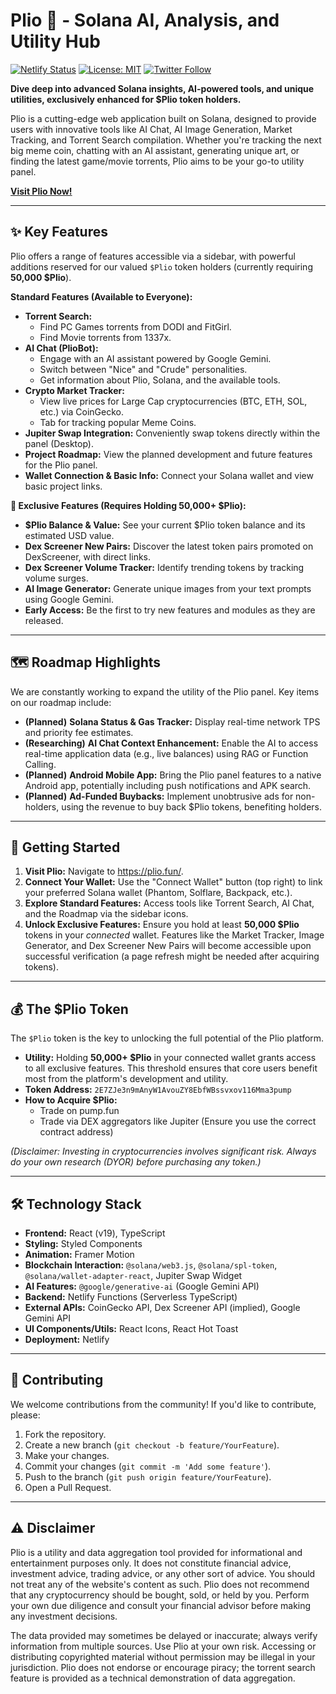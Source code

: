 # Plio 🔎 - Solana AI, Analysis, and Utility Hub

[![Netlify Status](https://api.netlify.com/api/v1/badges/1e13aef6-6174-471c-8802-02ab6c6137ae/deploy-status)](https://app.netlify.com/sites/plio-sol/deploys) [![License: MIT](https://img.shields.io/badge/License-MIT-yellow.svg)](https://opensource.org/licenses/MIT) [![Twitter Follow](https://img.shields.io/twitter/follow/PlioSol?style=social)](https://twitter.com/PlioSol)

**Dive deep into advanced Solana insights, AI-powered tools, and unique utilities, exclusively enhanced for $Plio token holders.**

Plio is a cutting-edge web application built on Solana, designed to provide users with innovative tools like AI Chat, AI Image Generation, Market Tracking, and Torrent Search compilation. Whether you're tracking the next big meme coin, chatting with an AI assistant, generating unique art, or finding the latest game/movie torrents, Plio aims to be your go-to utility panel.

**[Visit Plio Now!](https://plio.fun/)**

---

## ✨ Key Features

Plio offers a range of features accessible via a sidebar, with powerful additions reserved for our valued `$Plio` token holders (currently requiring **50,000 $Plio**).

**Standard Features (Available to Everyone):**

*   **Torrent Search:**
    *   Find PC Games torrents from DODI and FitGirl.
    *   Find Movie torrents from 1337x.
*   **AI Chat (PlioBot):**
    *   Engage with an AI assistant powered by Google Gemini.
    *   Switch between "Nice" and "Crude" personalities.
    *   Get information about Plio, Solana, and the available tools.
*   **Crypto Market Tracker:**
    *   View live prices for Large Cap cryptocurrencies (BTC, ETH, SOL, etc.) via CoinGecko.
    *   Tab for tracking popular Meme Coins.
*   **Jupiter Swap Integration:** Conveniently swap tokens directly within the panel (Desktop).
*   **Project Roadmap:** View the planned development and future features for the Plio panel.
*   **Wallet Connection & Basic Info:** Connect your Solana wallet and view basic project links.

**💎 Exclusive Features (Requires Holding 50,000+ $Plio):**

*   **$Plio Balance & Value:** See your current $Plio token balance and its estimated USD value.
*   **Dex Screener New Pairs:** Discover the latest token pairs promoted on DexScreener, with direct links.
*   **Dex Screener Volume Tracker:** Identify trending tokens by tracking volume surges.
*   **AI Image Generator:** Generate unique images from your text prompts using Google Gemini.
*   **Early Access:** Be the first to try new features and modules as they are released.

---

## 🗺️ Roadmap Highlights

We are constantly working to expand the utility of the Plio panel. Key items on our roadmap include:

*   **(Planned)** **Solana Status & Gas Tracker:** Display real-time network TPS and priority fee estimates.
*   **(Researching)** **AI Chat Context Enhancement:** Enable the AI to access real-time application data (e.g., live balances) using RAG or Function Calling.
*   **(Planned)** **Android Mobile App:** Bring the Plio panel features to a native Android app, potentially including push notifications and APK search.
*   **(Planned)** **Ad-Funded Buybacks:** Implement unobtrusive ads for non-holders, using the revenue to buy back $Plio tokens, benefiting holders.

---

## 🚀 Getting Started

1.  **Visit Plio:** Navigate to https://plio.fun/.
2.  **Connect Your Wallet:** Use the "Connect Wallet" button (top right) to link your preferred Solana wallet (Phantom, Solflare, Backpack, etc.).
3.  **Explore Standard Features:** Access tools like Torrent Search, AI Chat, and the Roadmap via the sidebar icons.
4.  **Unlock Exclusive Features:** Ensure you hold at least **50,000 $Plio** tokens in your *connected* wallet. Features like the Market Tracker, Image Generator, and Dex Screener New Pairs will become accessible upon successful verification (a page refresh might be needed after acquiring tokens).

---

## 💰 The $Plio Token

The `$Plio` token is the key to unlocking the full potential of the Plio platform.

*   **Utility:** Holding **50,000+ $Plio** in your connected wallet grants access to all exclusive features. This threshold ensures that core users benefit most from the platform's development and utility.
*   **Token Address:** `2E7ZJe3n9mAnyW1AvouZY8EbfWBssvxov116Mma3pump`
*   **How to Acquire $Plio:**
    *   Trade on pump.fun
    *   Trade via DEX aggregators like Jupiter (Ensure you use the correct contract address)

*(Disclaimer: Investing in cryptocurrencies involves significant risk. Always do your own research (DYOR) before purchasing any token.)*

---

## 🛠 Technology Stack

*   **Frontend:** React (v19), TypeScript
*   **Styling:** Styled Components
*   **Animation:** Framer Motion
*   **Blockchain Interaction:** `@solana/web3.js`, `@solana/spl-token`, `@solana/wallet-adapter-react`, Jupiter Swap Widget
*   **AI Features:** `@google/generative-ai` (Google Gemini API)
*   **Backend:** Netlify Functions (Serverless TypeScript)
*   **External APIs:** CoinGecko API, Dex Screener API (implied), Google Gemini API
*   **UI Components/Utils:** React Icons, React Hot Toast
*   **Deployment:** Netlify

---

## 🤝 Contributing

We welcome contributions from the community! If you'd like to contribute, please:

1.  Fork the repository.
2.  Create a new branch (`git checkout -b feature/YourFeature`).
3.  Make your changes.
4.  Commit your changes (`git commit -m 'Add some feature'`).
5.  Push to the branch (`git push origin feature/YourFeature`).
6.  Open a Pull Request.

---

## ⚠️ Disclaimer

Plio is a utility and data aggregation tool provided for informational and entertainment purposes only. It does not constitute financial advice, investment advice, trading advice, or any other sort of advice. You should not treat any of the website's content as such. Plio does not recommend that any cryptocurrency should be bought, sold, or held by you. Perform your own due diligence and consult your financial advisor before making any investment decisions.

The data provided may sometimes be delayed or inaccurate; always verify information from multiple sources. Use Plio at your own risk. Accessing or distributing copyrighted material without permission may be illegal in your jurisdiction. Plio does not endorse or encourage piracy; the torrent search feature is provided as a technical demonstration of data aggregation.
